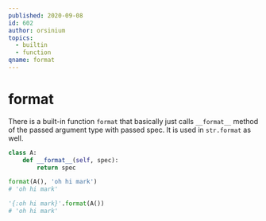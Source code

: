 ```yaml
---
published: 2020-09-08
id: 602
author: orsinium
topics:
  - builtin
  - function
qname: format
---
```


# format

There is a built-in function `format` that basically just calls `__format__` method of the passed argument type with passed spec. It is used in `str.format` as well.

```python
class A:
    def __format__(self, spec):
        return spec

format(A(), 'oh hi mark')
# 'oh hi mark'

'{:oh hi mark}'.format(A())
# 'oh hi mark'
```
